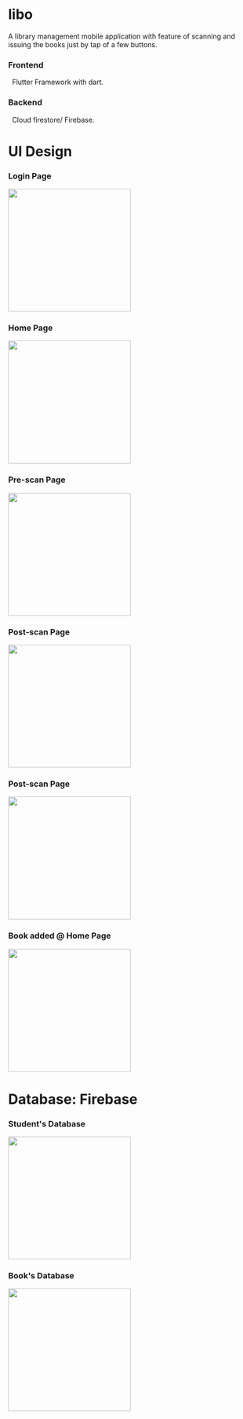 # libo
A library management mobile application with feature of scanning and issuing the books just by tap of a few buttons.
 <h3>Frontend</h3>
 &nbsp&nbspFlutter Framework with dart.
 <h3>Backend</h3>
    &nbsp&nbspCloud firestore/ Firebase.
    
   # UI Design   
  
  <h3>Login Page</h3>
  <img src="Screenshot_2020-03-20-00-25-35-982_com.example.library_management.png"  width="250"> 
   
  <h3>Home Page</h3> 
 <img src="Screenshot_2020-03-20-00-25-46-626_com.example.library_management.png" width="250">

 <h3>Pre-scan Page</h3> 
 <img src="Screenshot_2020-03-20-00-28-52-998_com.example.library_management.png" width="250">

<h3>Post-scan Page</h3> 
 <img src="Screenshot_2020-03-20-00-29-12-747_com.example.library_management.png" width="250">

<h3>Post-scan Page</h3> 
 <img src="Screenshot_2020-03-20-00-29-12-747_com.example.library_management.png" width="250">

<h3>Book added @ Home Page</h3> 
 <img src="5.png" width="250">

# Database: Firebase

<h3>Student's Database</h3> 
 <img src="studentdb.png" width="250">


<h3>Book's Database</h3> 
 <img src="bookdb.png" width="250">

